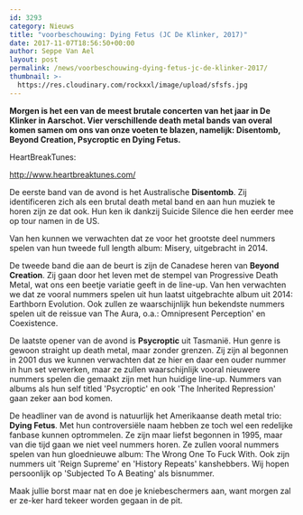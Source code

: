 ```yaml
---
id: 3293
category: Nieuws
title: "voorbeschouwing: Dying Fetus (JC De Klinker, 2017)"
date: 2017-11-07T18:56:50+00:00
author: Seppe Van Ael
layout: post
permalink: /news/voorbeschouwing-dying-fetus-jc-de-klinker-2017/
thumbnail: >-
  https://res.cloudinary.com/rockxxl/image/upload/sfsfs.jpg
---
```

**Morgen is het een van de meest brutale concerten van het jaar in De Klinker in Aarschot. Vier verschillende death metal bands van overal komen samen om ons van onze voeten te blazen, namelijk: Disentomb, Beyond Creation, Psycroptic en Dying Fetus.**

HeartBreakTunes:

http://www.heartbreaktunes.com/

De eerste band van de avond is het Australische **Disentomb**. Zij identificeren zich als een brutal death metal band en aan hun muziek te horen zijn ze dat ook. Hun ken ik dankzij Suicide Silence die hen eerder mee op tour namen in de US.

Van hen kunnen we verwachten dat ze voor het grootste deel nummers spelen van hun tweede full length album: Misery, uitgebracht in 2014.



De tweede band die aan de beurt is zijn de Canadese heren van **Beyond Creation**. Zij gaan door het leven met de stempel van Progressive Death Metal, wat ons een beetje variatie geeft in de line-up. Van hen verwachten we dat ze vooral nummers spelen uit hun laatst uitgebrachte album uit 2014: Earthborn Evolution. Ook zullen ze waarschijnlijk hun bekendste nummers spelen uit de reissue van The Aura, o.a.: Omnipresent Perception' en Coexistence.



De laatste opener van de avond is **Psycroptic** uit Tasmanië. Hun genre is gewoon straight up death metal, maar zonder grenzen. Zij zijn al begonnen in 2001 dus we kunnen verwachten dat ze hier en daar een ouder nummer in hun set verwerken, maar ze zullen waarschijnlijk vooral nieuwere nummers spelen die gemaakt zijn met hun huidige line-up. Nummers van albums als hun self titled 'Psycroptic' en ook 'The Inherited Repression' gaan zeker aan bod komen.



De headliner van de avond is natuurlijk het Amerikaanse death metal trio: **Dying Fetus**. Met hun controversiële naam hebben ze toch wel een redelijke fanbase kunnen optrommelen. Ze zijn maar liefst begonnen in 1995, maar van die tijd gaan we niet veel nummers horen. Ze zullen vooral nummers spelen van hun gloednieuwe album: The Wrong One To Fuck With. Ook zijn nummers uit 'Reign Supreme' en 'History Repeats' kanshebbers. Wij hopen persoonlijk op 'Subjected To A Beating' als bisnummer.



Maak jullie borst maar nat en doe je kniebeschermers aan, want morgen zal er ze-ker hard tekeer worden gegaan in de pit.